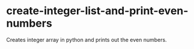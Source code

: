 # create-integer-list-and-print-even-numbers
Creates integer array in python and prints out the even numbers.
